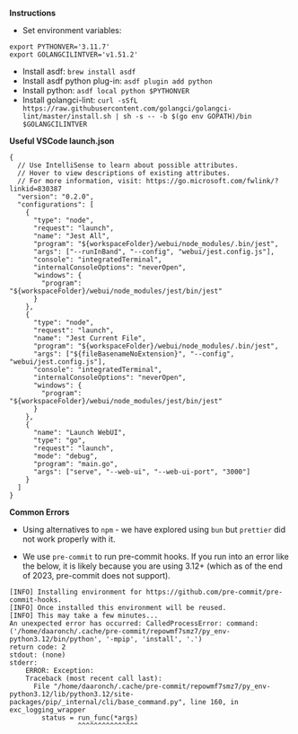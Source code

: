 **Instructions**
- Set environment variables:
```
export PYTHONVER='3.11.7'
export GOLANGCILINTVER='v1.51.2'
```

- Install asdf: `brew install asdf`
- Install asdf python plug-in: `asdf plugin add python`
- Install python: `asdf local python $PYTHONVER`
- Install golangci-lint: `curl -sSfL https://raw.githubusercontent.com/golangci/golangci-lint/master/install.sh | sh -s -- -b $(go env GOPATH)/bin $GOLANGCILINTVER`

**Useful VSCode launch.json**
```
{
  // Use IntelliSense to learn about possible attributes.
  // Hover to view descriptions of existing attributes.
  // For more information, visit: https://go.microsoft.com/fwlink/?linkid=830387
  "version": "0.2.0",
  "configurations": [
    {
      "type": "node",
      "request": "launch",
      "name": "Jest All",
      "program": "${workspaceFolder}/webui/node_modules/.bin/jest",
      "args": ["--runInBand", "--config", "webui/jest.config.js"],
      "console": "integratedTerminal",
      "internalConsoleOptions": "neverOpen",
      "windows": {
        "program": "${workspaceFolder}/webui/node_modules/jest/bin/jest"
      }
    },
    {
      "type": "node",
      "request": "launch",
      "name": "Jest Current File",
      "program": "${workspaceFolder}/webui/node_modules/.bin/jest",
      "args": ["${fileBasenameNoExtension}", "--config", "webui/jest.config.js"],
      "console": "integratedTerminal",
      "internalConsoleOptions": "neverOpen",
      "windows": {
        "program": "${workspaceFolder}/webui/node_modules/jest/bin/jest"
      }
    },
    {
      "name": "Launch WebUI",
      "type": "go",
      "request": "launch",
      "mode": "debug",
      "program": "main.go",
      "args": ["serve", "--web-ui", "--web-ui-port", "3000"]
    }
  ]
}
```

**Common Errors**
- Using alternatives to `npm` - we have explored using `bun` but `prettier` did not work properly with it.

- We use `pre-commit` to run pre-commit hooks. If you run into an error like the below, it is likely because you are using 3.12+ (which as of the end of 2023, pre-commit does not support).
```
[INFO] Installing environment for https://github.com/pre-commit/pre-commit-hooks.
[INFO] Once installed this environment will be reused.
[INFO] This may take a few minutes...
An unexpected error has occurred: CalledProcessError: command: ('/home/daaronch/.cache/pre-commit/repowmf7smz7/py_env-python3.12/bin/python', '-mpip', 'install', '.')
return code: 2
stdout: (none)
stderr:
    ERROR: Exception:
    Traceback (most recent call last):
      File "/home/daaronch/.cache/pre-commit/repowmf7smz7/py_env-python3.12/lib/python3.12/site-packages/pip/_internal/cli/base_command.py", line 160, in exc_logging_wrapper
        status = run_func(*args)
                 ^^^^^^^^^^^^^^^
```
